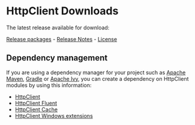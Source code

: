 <!--
    Licensed to the Apache Software Foundation (ASF) under one
    or more contributor license agreements.  See the NOTICE file
    distributed with this work for additional information
    regarding copyright ownership.  The ASF licenses this file
    to you under the Apache License, Version 2.0 (the
    "License"); you may not use this file except in compliance
    with the License.  You may obtain a copy of the License at
    
      http://www.apache.org/licenses/LICENSE-2.0
    
    Unless required by applicable law or agreed to in writing,
    software distributed under the License is distributed on an
    "AS IS" BASIS, WITHOUT WARRANTIES OR CONDITIONS OF ANY
    KIND, either express or implied.  See the License for the
    specific language governing permissions and limitations
    under the License.
-->

HttpClient Downloads
====================

The latest release available for download:

[Release packages](https://hc.apache.org/downloads.cgi) -
[Release Notes](https://www.apache.org/dist/httpcomponents/httpclient/RELEASE_NOTES-5.2.x.txt) -
[License](https://www.apache.org/licenses/LICENSE-2.0.html)

Dependency management
---------------------

If you are using a dependency manager for your project such as [Apache Maven](https://maven.apache.org),
[Gradle](https://gradle.org/) or [Apache Ivy](https://ant.apache.org/projects/ivy.html), you can create a dependency on
HttpClient modules by using this information:

- [HttpClient](https://search.maven.org/artifact/org.apache.httpcomponents.client5/httpclient5)
- [HttpClient Fluent](https://search.maven.org/artifact/org.apache.httpcomponents.client5/httpclient5-fluent)
- [HttpClient Cache](https://search.maven.org/artifact/org.apache.httpcomponents.client5/httpclient5-cache)
- [HttpClient Windows extensions](https://search.maven.org/artifact/org.apache.httpcomponents.client5/httpclient5-win)
